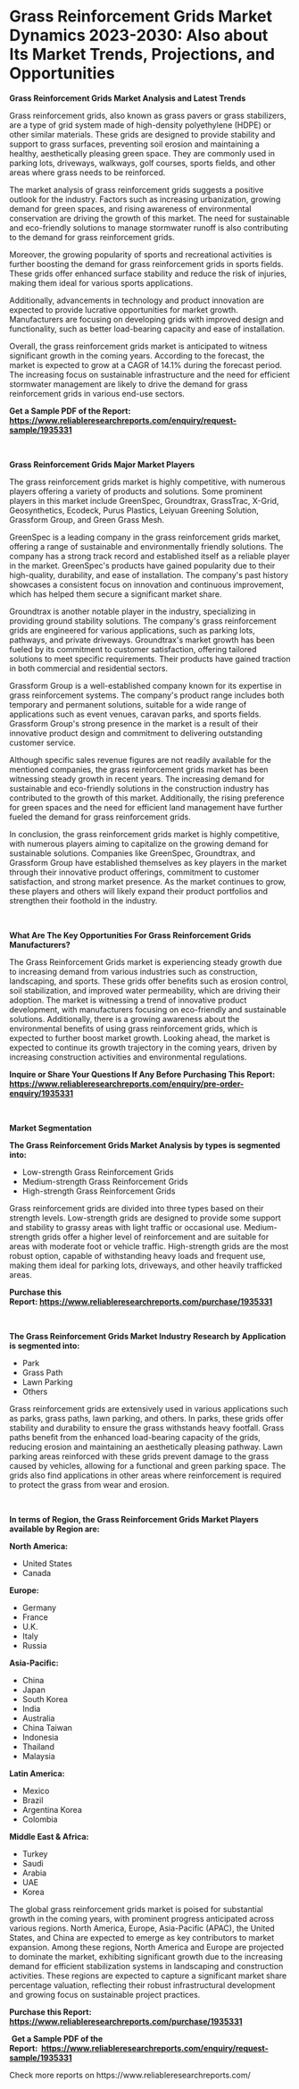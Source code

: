 <p><h1>Grass Reinforcement Grids Market Dynamics 2023-2030: Also about Its Market Trends, Projections, and Opportunities</h1></p><p><strong>Grass Reinforcement Grids Market Analysis and Latest Trends</strong></p>
<p><p>Grass reinforcement grids, also known as grass pavers or grass stabilizers, are a type of grid system made of high-density polyethylene (HDPE) or other similar materials. These grids are designed to provide stability and support to grass surfaces, preventing soil erosion and maintaining a healthy, aesthetically pleasing green space. They are commonly used in parking lots, driveways, walkways, golf courses, sports fields, and other areas where grass needs to be reinforced.</p><p>The market analysis of grass reinforcement grids suggests a positive outlook for the industry. Factors such as increasing urbanization, growing demand for green spaces, and rising awareness of environmental conservation are driving the growth of this market. The need for sustainable and eco-friendly solutions to manage stormwater runoff is also contributing to the demand for grass reinforcement grids.</p><p>Moreover, the growing popularity of sports and recreational activities is further boosting the demand for grass reinforcement grids in sports fields. These grids offer enhanced surface stability and reduce the risk of injuries, making them ideal for various sports applications.</p><p>Additionally, advancements in technology and product innovation are expected to provide lucrative opportunities for market growth. Manufacturers are focusing on developing grids with improved design and functionality, such as better load-bearing capacity and ease of installation.</p><p>Overall, the grass reinforcement grids market is anticipated to witness significant growth in the coming years. According to the forecast, the market is expected to grow at a CAGR of 14.1% during the forecast period. The increasing focus on sustainable infrastructure and the need for efficient stormwater management are likely to drive the demand for grass reinforcement grids in various end-use sectors.</p></p>
<p><strong>Get a Sample PDF of the Report:&nbsp; <a href="https://www.reliableresearchreports.com/enquiry/request-sample/1935331">https://www.reliableresearchreports.com/enquiry/request-sample/1935331</a></strong></p>
<p>&nbsp;</p>
<p><strong>Grass Reinforcement Grids Major Market Players</strong></p>
<p><p>The grass reinforcement grids market is highly competitive, with numerous players offering a variety of products and solutions. Some prominent players in this market include GreenSpec, Groundtrax, GrassTrac, X-Grid, Geosynthetics, Ecodeck, Purus Plastics, Leiyuan Greening Solution, Grassform Group, and Green Grass Mesh.</p><p>GreenSpec is a leading company in the grass reinforcement grids market, offering a range of sustainable and environmentally friendly solutions. The company has a strong track record and established itself as a reliable player in the market. GreenSpec's products have gained popularity due to their high-quality, durability, and ease of installation. The company's past history showcases a consistent focus on innovation and continuous improvement, which has helped them secure a significant market share.</p><p>Groundtrax is another notable player in the industry, specializing in providing ground stability solutions. The company's grass reinforcement grids are engineered for various applications, such as parking lots, pathways, and private driveways. Groundtrax's market growth has been fueled by its commitment to customer satisfaction, offering tailored solutions to meet specific requirements. Their products have gained traction in both commercial and residential sectors.</p><p>Grassform Group is a well-established company known for its expertise in grass reinforcement systems. The company's product range includes both temporary and permanent solutions, suitable for a wide range of applications such as event venues, caravan parks, and sports fields. Grassform Group's strong presence in the market is a result of their innovative product design and commitment to delivering outstanding customer service.</p><p>Although specific sales revenue figures are not readily available for the mentioned companies, the grass reinforcement grids market has been witnessing steady growth in recent years. The increasing demand for sustainable and eco-friendly solutions in the construction industry has contributed to the growth of this market. Additionally, the rising preference for green spaces and the need for efficient land management have further fueled the demand for grass reinforcement grids.</p><p>In conclusion, the grass reinforcement grids market is highly competitive, with numerous players aiming to capitalize on the growing demand for sustainable solutions. Companies like GreenSpec, Groundtrax, and Grassform Group have established themselves as key players in the market through their innovative product offerings, commitment to customer satisfaction, and strong market presence. As the market continues to grow, these players and others will likely expand their product portfolios and strengthen their foothold in the industry.</p></p>
<p>&nbsp;</p>
<p><strong>What Are The Key Opportunities For Grass Reinforcement Grids Manufacturers?</strong></p>
<p><p>The Grass Reinforcement Grids market is experiencing steady growth due to increasing demand from various industries such as construction, landscaping, and sports. These grids offer benefits such as erosion control, soil stabilization, and improved water permeability, which are driving their adoption. The market is witnessing a trend of innovative product development, with manufacturers focusing on eco-friendly and sustainable solutions. Additionally, there is a growing awareness about the environmental benefits of using grass reinforcement grids, which is expected to further boost market growth. Looking ahead, the market is expected to continue its growth trajectory in the coming years, driven by increasing construction activities and environmental regulations.</p></p>
<p><strong>Inquire or Share Your Questions If Any Before Purchasing This Report: <a href="https://www.reliableresearchreports.com/enquiry/pre-order-enquiry/1935331">https://www.reliableresearchreports.com/enquiry/pre-order-enquiry/1935331</a></strong></p>
<p>&nbsp;</p>
<p><strong>Market Segmentation</strong></p>
<p><strong>The Grass Reinforcement Grids Market Analysis by types is segmented into:</strong></p>
<p><ul><li>Low-strength Grass Reinforcement Grids</li><li>Medium-strength Grass Reinforcement Grids</li><li>High-strength Grass Reinforcement Grids</li></ul></p>
<p><p>Grass reinforcement grids are divided into three types based on their strength levels. Low-strength grids are designed to provide some support and stability to grassy areas with light traffic or occasional use. Medium-strength grids offer a higher level of reinforcement and are suitable for areas with moderate foot or vehicle traffic. High-strength grids are the most robust option, capable of withstanding heavy loads and frequent use, making them ideal for parking lots, driveways, and other heavily trafficked areas.</p></p>
<p><strong>Purchase this Report:&nbsp;<a href="https://www.reliableresearchreports.com/purchase/1935331">https://www.reliableresearchreports.com/purchase/1935331</a></strong></p>
<p>&nbsp;</p>
<p><strong>The Grass Reinforcement Grids Market Industry Research by Application is segmented into:</strong></p>
<p><ul><li>Park</li><li>Grass Path</li><li>Lawn Parking</li><li>Others</li></ul></p>
<p><p>Grass reinforcement grids are extensively used in various applications such as parks, grass paths, lawn parking, and others. In parks, these grids offer stability and durability to ensure the grass withstands heavy footfall. Grass paths benefit from the enhanced load-bearing capacity of the grids, reducing erosion and maintaining an aesthetically pleasing pathway. Lawn parking areas reinforced with these grids prevent damage to the grass caused by vehicles, allowing for a functional and green parking space. The grids also find applications in other areas where reinforcement is required to protect the grass from wear and erosion.</p></p>
<p>&nbsp;</p>
<p><strong>In terms of Region, the Grass Reinforcement Grids Market Players available by Region are:</strong></p>
<p>
    <p> <strong> North America: </strong>
        <ul>
            <li>United States</li>
            <li>Canada</li>
        </ul>
        </p> 
    <p> <strong> Europe: </strong>
        <ul>
            <li>Germany</li>
            <li>France</li>
            <li>U.K.</li>
            <li>Italy</li>
            <li>Russia</li>
        </ul>
        </p> 
    <p> <strong> Asia-Pacific: </strong>
        <ul>
            <li>China</li>
            <li>Japan</li>
            <li>South Korea</li>
            <li>India</li>
            <li>Australia</li>
            <li>China Taiwan</li>
            <li>Indonesia</li>
            <li>Thailand</li>
            <li>Malaysia</li>
        </ul>
        </p> 
    <p> <strong> Latin America: </strong>
        <ul>
            <li>Mexico</li>
            <li>Brazil</li>
            <li>Argentina Korea</li>
            <li>Colombia</li>
        </ul>
        </p> 
    <p> <strong> Middle East & Africa: </strong>
        <ul>
            <li>Turkey</li>
            <li>Saudi</li>
            <li>Arabia</li>
            <li>UAE</li>
            <li>Korea</li>
        </ul>
    </p>
    </p>
<p><p>The global grass reinforcement grids market is poised for substantial growth in the coming years, with prominent progress anticipated across various regions. North America, Europe, Asia-Pacific (APAC), the United States, and China are expected to emerge as key contributors to market expansion. Among these regions, North America and Europe are projected to dominate the market, exhibiting significant growth due to the increasing demand for efficient stabilization systems in landscaping and construction activities. These regions are expected to capture a significant market share percentage valuation, reflecting their robust infrastructural development and growing focus on sustainable project practices.</p></p>
<p><strong>Purchase this Report: <a href="https://www.reliableresearchreports.com/purchase/1935331">https://www.reliableresearchreports.com/purchase/1935331</a></strong></p>
<p>&nbsp;<strong>Get a Sample PDF of the Report:&nbsp;&nbsp;<a href="https://www.reliableresearchreports.com/enquiry/request-sample/1935331">https://www.reliableresearchreports.com/enquiry/request-sample/1935331</a></strong></p>
<p><strong></strong></p>
<p>Check more reports on https://www.reliableresearchreports.com/</p>